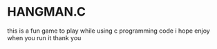 # HANGMAN.C
this is a fun game to play while using c programming code
i hope enjoy when you run it thank you
